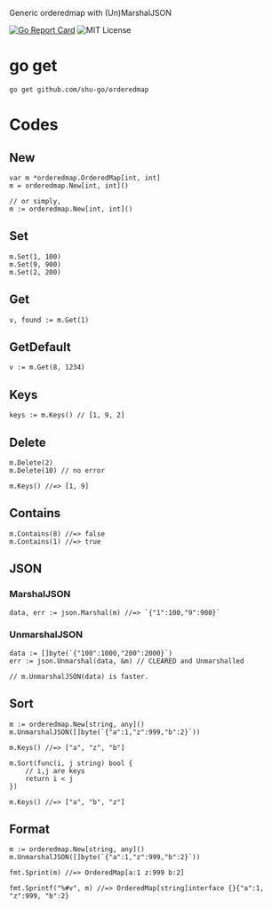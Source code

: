 Generic orderedmap with (Un)MarshalJSON

[![Go Report Card](https://goreportcard.com/badge/github.com/shu-go/orderedmap)](https://goreportcard.com/report/github.com/shu-go/orderedmap)
![MIT License](https://img.shields.io/badge/License-MIT-blue)

# go get

```
go get github.com/shu-go/orderedmap
```

# Codes

## New

```
var m *orderedmap.OrderedMap[int, int]
m = orderedmap.New[int, int]()

// or simply,
m := orderedmap.New[int, int]()
```

## Set

```
m.Set(1, 100)
m.Set(9, 900)
m.Set(2, 200)
```

## Get

```
v, found := m.Get(1)
```

## GetDefault

```
v := m.Get(8, 1234)
```

## Keys

```
keys := m.Keys() // [1, 9, 2]
```

## Delete

```
m.Delete(2)
m.Delete(10) // no error

m.Keys() //=> [1, 9]
```

## Contains

```
m.Contains(8) //=> false
m.Contains(1) //=> true
```

## JSON

### MarshalJSON

```
data, err := json.Marshal(m) //=> `{"1":100,"9":900}`
```

### UnmarshalJSON

```
data := []byte(`{"100":1000,"200":2000}`)
err := json.Unmarshal(data, &m) // CLEARED and Unmarshalled

// m.UnmarshalJSON(data) is faster.
```

## Sort

```
m := orderedmap.New[string, any]()
m.UnmarshalJSON([]byte(`{"a":1,"z":999,"b":2}`))

m.Keys() //=> ["a", "z", "b"]

m.Sort(func(i, j string) bool {
    // i,j are keys
    return i < j
})

m.Keys() //=> ["a", "b", "z"]
```

## Format

```
m := orderedmap.New[string, any]()
m.UnmarshalJSON([]byte(`{"a":1,"z":999,"b":2}`))

fmt.Sprint(m) //=> OrderedMap[a:1 z:999 b:2]

fmt.Sprintf("%#v", m) //=> OrderedMap[string]interface {}{"a":1, "z":999, "b":2}
```


<!-- vim: set et ft=markdown sts=4 sw=4 ts=4 tw=0 : -->
